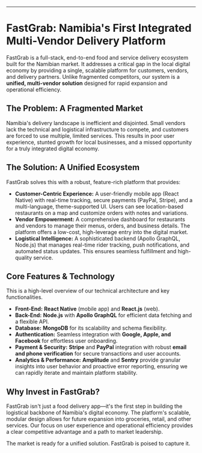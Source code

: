 ***

# FastGrab: Namibia's First Integrated Multi-Vendor Delivery Platform

FastGrab is a full-stack, end-to-end food and service delivery ecosystem built for the Namibian market.  It addresses a critical gap in the local digital economy by providing a single, scalable platform for customers, vendors, and delivery partners. Unlike fragmented competitors, our system is a **unified, multi-vendor solution** designed for rapid expansion and operational efficiency.

## The Problem: A Fragmented Market

Namibia's delivery landscape is inefficient and disjointed. Small vendors lack the technical and logistical infrastructure to compete, and customers are forced to use multiple, limited services. This results in poor user experience, stunted growth for local businesses, and a missed opportunity for a truly integrated digital economy.

## The Solution: A Unified Ecosystem

FastGrab solves this with a robust, feature-rich platform that provides:

* **Customer-Centric Experience:** A user-friendly mobile app (React Native) with real-time tracking, secure payments (PayPal, Stripe), and a multi-language, theme-supported UI. Users can see location-based restaurants on a map and customize orders with notes and variations.
* **Vendor Empowerment:** A comprehensive dashboard for restaurants and vendors to manage their menus, orders, and business details. The platform offers a low-cost, high-leverage entry into the digital market.
* **Logistical Intelligence:** A sophisticated backend (Apollo GraphQL, Node.js) that manages real-time rider tracking, push notifications, and automated status updates. This ensures seamless fulfillment and high-quality service.

## Core Features & Technology

This is a high-level overview of our technical architecture and key functionalities.

* **Front-End:** **React Native** (mobile app) and **React.js** (web).
* **Back-End:** **Node.js** with **Apollo GraphQL** for efficient data fetching and a flexible API.
* **Database:** **MongoDB** for its scalability and schema flexibility.
* **Authentication:** Seamless integration with **Google, Apple, and Facebook** for effortless user onboarding.
* **Payment & Security:** **Stripe** and **PayPal** integration with robust **email and phone verification** for secure transactions and user accounts.
* **Analytics & Performance:** **Amplitude** and **Sentry** provide granular insights into user behavior and proactive error reporting, ensuring we can rapidly iterate and maintain platform stability.

## Why Invest in FastGrab?

FastGrab isn't just a food delivery app—it's the first step in building the logistical backbone of Namibia's digital economy. The platform's scalable, modular design allows for future expansion into groceries, retail, and other services. Our focus on user experience and operational efficiency provides a clear competitive advantage and a path to market leadership.

The market is ready for a unified solution. FastGrab is poised to capture it.